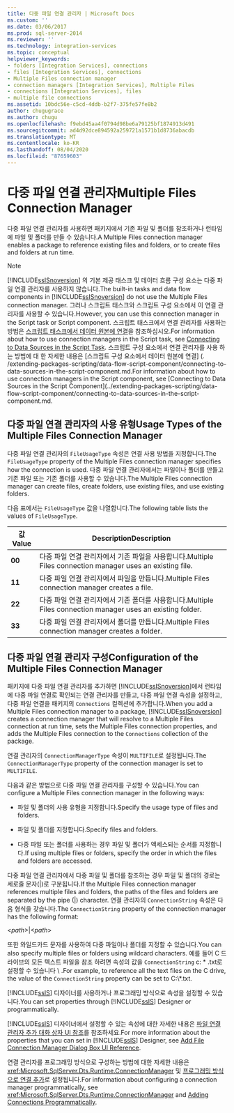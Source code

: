 ```yaml
---
title: 다중 파일 연결 관리자 | Microsoft Docs
ms.custom: ''
ms.date: 03/06/2017
ms.prod: sql-server-2014
ms.reviewer: ''
ms.technology: integration-services
ms.topic: conceptual
helpviewer_keywords:
- folders [Integration Services], connections
- files [Integration Services], connections
- Multiple Files connection manager
- connection managers [Integration Services], Multiple Files
- connections [Integration Services], files
- multiple file connections
ms.assetid: 10bdc56e-c5cd-4ddb-b2f7-375fe57fe8b2
author: chugugrace
ms.author: chugu
ms.openlocfilehash: f9ebd45aa4f0794d98be6a79125bf1874913d491
ms.sourcegitcommit: ad4d92dce894592a259721a1571b1d8736abacdb
ms.translationtype: MT
ms.contentlocale: ko-KR
ms.lasthandoff: 08/04/2020
ms.locfileid: "87659603"
---
```

# <a name="multiple-files-connection-manager"></a><span data-ttu-id="9d65f-102">다중 파일 연결 관리자</span><span class="sxs-lookup"><span data-stu-id="9d65f-102">Multiple Files Connection Manager</span></span>
  <span data-ttu-id="9d65f-103">다중 파일 연결 관리자를 사용하면 패키지에서 기존 파일 및 폴더를 참조하거나 런타임에 파일 및 폴더를 만들 수 있습니다.</span><span class="sxs-lookup"><span data-stu-id="9d65f-103">A Multiple Files connection manager enables a package to reference existing files and folders, or to create files and folders at run time.</span></span>  
  
> [!NOTE]  
>  <span data-ttu-id="9d65f-104">[!INCLUDE[ssISnoversion](../../includes/ssisnoversion-md.md)] 의 기본 제공 태스크 및 데이터 흐름 구성 요소는 다중 파일 연결 관리자를 사용하지 않습니다.</span><span class="sxs-lookup"><span data-stu-id="9d65f-104">The built-in tasks and data flow components in [!INCLUDE[ssISnoversion](../../includes/ssisnoversion-md.md)] do not use the Multiple Files connection manager.</span></span> <span data-ttu-id="9d65f-105">그러나 스크립트 태스크와 스크립트 구성 요소에서 이 연결 관리자를 사용할 수 있습니다.</span><span class="sxs-lookup"><span data-stu-id="9d65f-105">However, you can use this connection manager in the Script task or Script component.</span></span> <span data-ttu-id="9d65f-106">스크립트 태스크에서 연결 관리자를 사용하는 방법은 [스크립트 태스크에서 데이터 원본에 연결](../extending-packages-scripting/task/connecting-to-data-sources-in-the-script-task.md)을 참조하십시오.</span><span class="sxs-lookup"><span data-stu-id="9d65f-106">For information about how to use connection managers in the Script task, see [Connecting to Data Sources in the Script Task](../extending-packages-scripting/task/connecting-to-data-sources-in-the-script-task.md).</span></span> <span data-ttu-id="9d65f-107">스크립트 구성 요소에서 연결 관리자를 사용 하는 방법에 대 한 자세한 내용은 [스크립트 구성 요소에서 데이터 원본에 연결] (. /extending-packages-scripting/data-flow-script-component/connecting-to-data-sources-in-the-script-component.md.</span><span class="sxs-lookup"><span data-stu-id="9d65f-107">For information about how to use connection managers in the Script component, see [Connecting to Data Sources in the Script Component](../extending-packages-scripting/data-flow-script-component/connecting-to-data-sources-in-the-script-component.md.</span></span>  
  
## <a name="usage-types-of-the-multiple-files-connection-manager"></a><span data-ttu-id="9d65f-108">다중 파일 연결 관리자의 사용 유형</span><span class="sxs-lookup"><span data-stu-id="9d65f-108">Usage Types of the Multiple Files Connection Manager</span></span>  
 <span data-ttu-id="9d65f-109">다중 파일 연결 관리자의 `FileUsageType` 속성은 연결 사용 방법을 지정합니다.</span><span class="sxs-lookup"><span data-stu-id="9d65f-109">The `FileUsageType` property of the Multiple Files connection manager specifies how the connection is used.</span></span> <span data-ttu-id="9d65f-110">다중 파일 연결 관리자에서는 파일이나 폴더를 만들고 기존 파일 또는 기존 폴더를 사용할 수 있습니다.</span><span class="sxs-lookup"><span data-stu-id="9d65f-110">The Multiple Files connection manager can create files, create folders, use existing files, and use existing folders.</span></span>  
  
 <span data-ttu-id="9d65f-111">다음 표에서는 `FileUsageType` 값을 나열합니다.</span><span class="sxs-lookup"><span data-stu-id="9d65f-111">The following table lists the values of `FileUsageType`.</span></span>  
  
|<span data-ttu-id="9d65f-112">값</span><span class="sxs-lookup"><span data-stu-id="9d65f-112">Value</span></span>|<span data-ttu-id="9d65f-113">Description</span><span class="sxs-lookup"><span data-stu-id="9d65f-113">Description</span></span>|  
|-----------|-----------------|  
|<span data-ttu-id="9d65f-114">**0**</span><span class="sxs-lookup"><span data-stu-id="9d65f-114">**0**</span></span>|<span data-ttu-id="9d65f-115">다중 파일 연결 관리자에서 기존 파일을 사용합니다.</span><span class="sxs-lookup"><span data-stu-id="9d65f-115">Multiple Files connection manager uses an existing file.</span></span>|  
|<span data-ttu-id="9d65f-116">**1**</span><span class="sxs-lookup"><span data-stu-id="9d65f-116">**1**</span></span>|<span data-ttu-id="9d65f-117">다중 파일 연결 관리자에서 파일을 만듭니다.</span><span class="sxs-lookup"><span data-stu-id="9d65f-117">Multiple Files connection manager creates a file.</span></span>|  
|<span data-ttu-id="9d65f-118">**2**</span><span class="sxs-lookup"><span data-stu-id="9d65f-118">**2**</span></span>|<span data-ttu-id="9d65f-119">다중 파일 연결 관리자에서 기존 폴더를 사용합니다.</span><span class="sxs-lookup"><span data-stu-id="9d65f-119">Multiple Files connection manager uses an existing folder.</span></span>|  
|<span data-ttu-id="9d65f-120">**3**</span><span class="sxs-lookup"><span data-stu-id="9d65f-120">**3**</span></span>|<span data-ttu-id="9d65f-121">다중 파일 연결 관리자에서 폴더를 만듭니다.</span><span class="sxs-lookup"><span data-stu-id="9d65f-121">Multiple Files connection manager creates a folder.</span></span>|  
  
## <a name="configuration-of-the-multiple-files-connection-manager"></a><span data-ttu-id="9d65f-122">다중 파일 연결 관리자 구성</span><span class="sxs-lookup"><span data-stu-id="9d65f-122">Configuration of the Multiple Files Connection Manager</span></span>  
 <span data-ttu-id="9d65f-123">패키지에 다중 파일 연결 관리자를 추가하면 [!INCLUDE[ssISnoversion](../../includes/ssisnoversion-md.md)]에서 런타임에 다중 파일 연결로 확인되는 연결 관리자를 만들고, 다중 파일 연결 속성을 설정하고, 다중 파일 연결을 패키지의 `Connections` 컬렉션에 추가합니다.</span><span class="sxs-lookup"><span data-stu-id="9d65f-123">When you add a Multiple Files connection manager to a package, [!INCLUDE[ssISnoversion](../../includes/ssisnoversion-md.md)] creates a connection manager that will resolve to a Multiple Files connection at run time, sets the Multiple Files connection properties, and adds the Multiple Files connection to the `Connections` collection of the package.</span></span>  
  
 <span data-ttu-id="9d65f-124">연결 관리자의 `ConnectionManagerType` 속성이 `MULTIFILE`로 설정됩니다.</span><span class="sxs-lookup"><span data-stu-id="9d65f-124">The `ConnectionManagerType` property of the connection manager is set to `MULTIFILE`.</span></span>  
  
 <span data-ttu-id="9d65f-125">다음과 같은 방법으로 다중 파일 연결 관리자를 구성할 수 있습니다.</span><span class="sxs-lookup"><span data-stu-id="9d65f-125">You can configure a Multiple Files connection manager in the following ways:</span></span>  
  
-   <span data-ttu-id="9d65f-126">파일 및 폴더의 사용 유형을 지정합니다.</span><span class="sxs-lookup"><span data-stu-id="9d65f-126">Specify the usage type of files and folders.</span></span>  
  
-   <span data-ttu-id="9d65f-127">파일 및 폴더를 지정합니다.</span><span class="sxs-lookup"><span data-stu-id="9d65f-127">Specify files and folders.</span></span>  
  
-   <span data-ttu-id="9d65f-128">다중 파일 또는 폴더를 사용하는 경우 파일 및 폴더가 액세스되는 순서를 지정합니다.</span><span class="sxs-lookup"><span data-stu-id="9d65f-128">If using multiple files or folders, specify the order in which the files and folders are accessed.</span></span>  
  
 <span data-ttu-id="9d65f-129">다중 파일 연결 관리자에서 다중 파일 및 폴더를 참조하는 경우 파일 및 폴더의 경로는 세로줄 문자(|)로 구분됩니다.</span><span class="sxs-lookup"><span data-stu-id="9d65f-129">If the Multiple Files connection manager references multiple files and folders, the paths of the files and folders are separated by the pipe (|) character.</span></span> <span data-ttu-id="9d65f-130">연결 관리자의 `ConnectionString` 속성은 다음 형식을 갖습니다.</span><span class="sxs-lookup"><span data-stu-id="9d65f-130">The `ConnectionString` property of the connection manager has the following format:</span></span>  
  
 \<*path*>|\<*path*>  
  
 <span data-ttu-id="9d65f-131">또한 와일드카드 문자를 사용하여 다중 파일이나 폴더를 지정할 수 있습니다.</span><span class="sxs-lookup"><span data-stu-id="9d65f-131">You can also specify multiple files or folders using wildcard characters.</span></span> <span data-ttu-id="9d65f-132">예를 들어 C 드라이브의 모든 텍스트 파일을 참조 하려면 속성의 값을 `ConnectionString` c: \* .txt로 설정할 수 있습니다 \\ .</span><span class="sxs-lookup"><span data-stu-id="9d65f-132">For example, to reference all the text files on the C drive, the value of the `ConnectionString` property can be set to C:\\*.txt.</span></span>  
  
 <span data-ttu-id="9d65f-133">[!INCLUDE[ssIS](../../includes/ssis-md.md)] 디자이너를 사용하거나 프로그래밍 방식으로 속성을 설정할 수 있습니다.</span><span class="sxs-lookup"><span data-stu-id="9d65f-133">You can set properties through [!INCLUDE[ssIS](../../includes/ssis-md.md)] Designer or programmatically.</span></span>  
  
 <span data-ttu-id="9d65f-134">[!INCLUDE[ssIS](../../includes/ssis-md.md)] 디자이너에서 설정할 수 있는 속성에 대한 자세한 내용은 [파일 연결 관리자 추가 대화 상자 UI 참조](add-file-connection-manager-dialog-box-ui-reference.md)를 참조하세요.</span><span class="sxs-lookup"><span data-stu-id="9d65f-134">For more information about the properties that you can set in [!INCLUDE[ssIS](../../includes/ssis-md.md)] Designer, see [Add File Connection Manager Dialog Box UI Reference](add-file-connection-manager-dialog-box-ui-reference.md).</span></span>  
  
 <span data-ttu-id="9d65f-135">연결 관리자를 프로그래밍 방식으로 구성하는 방법에 대한 자세한 내용은 <xref:Microsoft.SqlServer.Dts.Runtime.ConnectionManager> 및 [프로그래밍 방식으로 연결 추가](../building-packages-programmatically/adding-connections-programmatically.md)로 설정됩니다.</span><span class="sxs-lookup"><span data-stu-id="9d65f-135">For information about configuring a connection manager programmatically, see <xref:Microsoft.SqlServer.Dts.Runtime.ConnectionManager> and [Adding Connections Programmatically](../building-packages-programmatically/adding-connections-programmatically.md).</span></span>  
  
  
